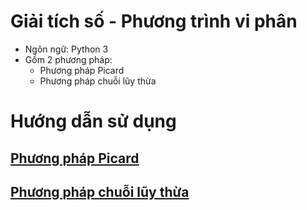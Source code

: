 # Giải tích số - Phương trình vi phân
* Ngôn ngữ: Python 3	
* Gồm 2 phương pháp: 
	* Phương pháp Picard
	* Phương pháp chuỗi lũy thừa
	
# Hướng dẫn sử dụng
## [Phương pháp Picard](https://github.com/Billrizer/Numerical-Analysis_Integrated-Equation/tree/Integral-Equation/Picard)
## [Phương pháp chuỗi lũy thừa](https://github.com/Billrizer/Numerical-Analysis_Integrated-Equation/tree/Integral-Equation/Power%20Series)
